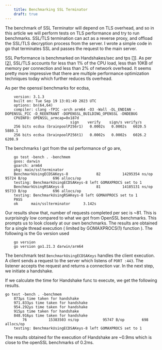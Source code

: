 ```yaml
---
    title: Benchmarking SSL Terminator
    draft: true
---
```


The benchmark of SSL Terminator will depend on TLS overhead, and so in this article we will perform tests on TLS performance and try to run benchmarks. SSL/TLS termination can act as a reverse proxy, and offload the SSL/TLS decryption process from the server. I wrote a simple code in go that terminates SSL and passes the request to the main server.

SSL Performance is benchmarked on Handshakes/sec and tps [[1](https://www.haproxy.com/blog/benchmarking-ssl-performance)]. As per [[2](https://www.imperialviolet.org/2010/06/25/overclocking-ssl.html)], SSL/TLS accounts for less than 1% of the CPU load, less than 10KB of memory per connection and less than 2% of network overhead. It seems pretty more impressive that there are multiple performance optimization techniques today which further reduces tls overhead.

As per the openssl benchmarks for ecdsa,

```
    version: 3.1.3
    built on: Tue Sep 19 13:01:49 2023 UTC
    options: bn(64,64)
    compiler: clang -fPIC -arch arm64 -O3 -Wall -DL_ENDIAN -DOPENSSL_PIC -D_REENTRANT -DOPENSSL_BUILDING_OPENSSL -DNDEBUG
    CPUINFO: OPENSSL_armcap=0x187d
                              sign    verify    sign/s verify/s
    256 bits ecdsa (brainpoolP256r1)   0.0002s   0.0002s   6020.5   5880.1
    256 bits ecdsa (brainpoolP256t1)   0.0002s   0.0002s   6026.2   6208.9
```

The benchmarks I got from the ssl performance of go are,

```
    go test -bench . -benchmem
    goos: darwin
    goarch: arm64
    pkg: main/sslterminator
    BenchmarkUsingECDSAKeys-8             82          14295354 ns/op           95724 B/op            696 allocs/op
    testing: BenchmarkUsingECDSAKeys-8 left GOMAXPROCS set to 1
    BenchmarkUsingRSAKeys-8               81          14185131 ns/op           95733 B/op            696 allocs/op
    testing: BenchmarkUsingRSAKeys-8 left GOMAXPROCS set to 1
    PASS
    ok      main/sslterminator      3.142s
```

Our results show that, number of requests completed per sec is ~81. This is surprisingly low compared to what we got from OpenSSL benchmarks. This prompts us to look closely at our own benchmarks. 
The results are obtained for a single thread execution ( limited by GOMAXPROCS(1) function ). The following is the Go version used

```
    go version
    go version go1.21.3 darwin/arm64
```

The benchmark test `BenchmarkUsingECDSAKeys` handles the client execution. A client sends a request to the server which listens of `PORT :443`. The listener accepts the request and returns a connection var. In the next step, we initiate a handshake.

If we calculate the time for Handshake func to execute, we get the following results.

```
go test -bench . -benchmem
    873µs time taken for handshake
    971.833µs time taken for handshake
    954.292µs time taken for handshake
    915µs time taken for handshake
    848.916µs time taken for handshake
        76          15383503 ns/op           95747 B/op        698 allocs/op
    testing: BenchmarkUsingECDSAKeys-8 left GOMAXPROCS set to 1
```

The results obtained for the execution of Handshake are ~0.9ms which is close to the openSSL benchmarks of 0.2ms.

